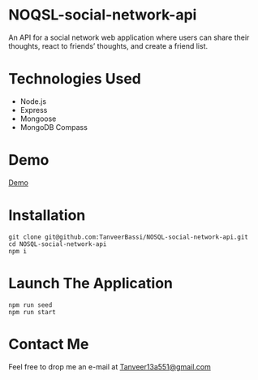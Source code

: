 # NOQSL-social-network-api

An API for a social network web application where users can share their thoughts, react to friends’ thoughts, and create a friend list.

# Technologies Used

<ul>
  <li>Node.js</li>
  <li>Express</li>
  <li>Mongoose</li>
  <li>MongoDB Compass</li>
</ul>

# Demo

[Demo](https://duckduckgo.com)

# Installation

```
git clone git@github.com:TanveerBassi/NOSQL-social-network-api.git
cd NOSQL-social-network-api
npm i

```

# Launch The Application

```
npm run seed
npm run start
```

# Contact Me

Feel free to drop me an e-mail at <Tanveer13a551@gmail.com>
